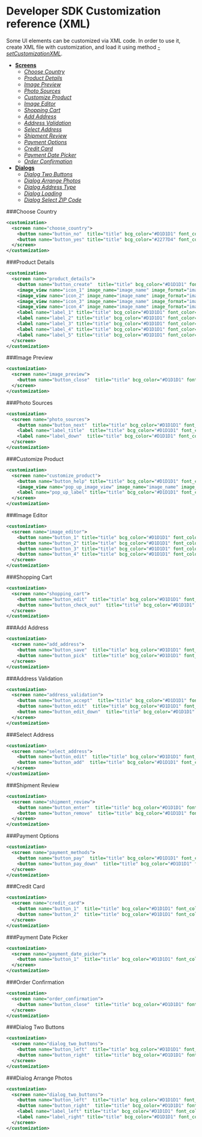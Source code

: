 Developer SDK Customization reference (XML)
===========================================

Some UI elements can be customized via XML code. In order to use it, create XML file with customization, and load it using method [*-setCustomizationXML*](https://github.com/printdotio/printio-ios-sdk/blob/master/docs/code_customization.md#--setcustomizationxml).

  - [**Screens**]()
    - [*Choose Country*](https://github.com/printdotio/printio-ios-sdk/blob/master/docs/xml_customization_new.md#choose-country)
    - [*Product Details*](https://github.com/printdotio/printio-ios-sdk/blob/master/docs/xml_customization_new.md#product-details)
    - [*Image Preview*]()
    - [*Photo Sources*]()
    - [*Customize Product*]()
    - [*Image Editor*]()
    - [*Shopping Cart*]()
    - [*Add Address*]()
    - [*Address Validation*]()
    - [*Select Address*]()
    - [*Shipment Review*]()
    - [*Payment Options*]()
    - [*Credit Card*]()
    - [*Payment Date Picker*]()
    - [*Order Confirmation*]()
  - [**Dialogs**]()
    - [*Dialog Two Buttons*]()
    - [*Dialog Arrange Photos*]()
    - [*Dialog Address Type*]()
    - [*Dialog Loading*]()
    - [*Dialog Select ZIP Code*]()

###Choose Country
```XML
<customization>
  <screen name="choose_country">
    <button name="button_no"  title="title" bcg_color="#D1D1D1" font_color="#2277D4" />
    <button name="button_yes" title="title" bcg_color="#2277D4" font_color="#ffffff"/>
  </screen>
</customization>
```
###Product Details
```XML
<customization>
  <screen name="product_details">
    <button name="button_create"  title="title" bcg_color="#D1D1D1" font_color="#2277D4" bcg_image_name="bcg_image_name" bcg_image_format="image_format" />
    <image_view name="icon_1" image_name="image_name" image_format="image_format" />
    <image_view name="icon_2" image_name="image_name" image_format="image_format" />
    <image_view name="icon_3" image_name="image_name" image_format="image_format" />
    <image_view name="icon_4" image_name="image_name" image_format="image_format" />
    <label name="label_1" title="title" bcg_color="#D1D1D1" font_color="#2277D4" />
    <label name="label_2" title="title" bcg_color="#D1D1D1" font_color="#2277D4" />
    <label name="label_3" title="title" bcg_color="#D1D1D1" font_color="#2277D4" />
    <label name="label_4" title="title" bcg_color="#D1D1D1" font_color="#2277D4" />
    <label name="label_5" title="title" bcg_color="#D1D1D1" font_color="#2277D4" />
  </screen>
</customization>
```
###Image Preview
```XML
<customization>
  <screen name="image_preview">
    <button name="button_close"  title="title" bcg_color="#D1D1D1" font_color="#2277D4" />
  </screen>
</customization>
```
###Photo Sources
```XML
<customization>
  <screen name="photo_sources">
    <button name="button_next"  title="title" bcg_color="#D1D1D1" font_color="#2277D4" />
    <label name="label_title"  title="title" bcg_color="#D1D1D1" font_color="#2277D4" />
    <label name="label_down"  title="title" bcg_color="#D1D1D1" font_color="#2277D4" />
  </screen>
</customization>
```
###Customize Product
```XML
<customization>
  <screen name="customize_product">
    <button name="button_help" title="title" bcg_color="#D1D1D1" font_color="#2277D4" />
    <image_view name="pop_up_image_view" image_name="image_name" image_format="image_format" />
    <label name="pop_up_label" title="title" bcg_color="#D1D1D1" font_color="#2277D4" />
  </screen>
</customization>
```
###Image Editor
```XML
<customization>
  <screen name="image_editor">
    <button name="button_1" title="title" bcg_color="#D1D1D1" font_color="#2277D4" image_name="image_name" image_format="image_format"/>
    <button name="button_2" title="title" bcg_color="#D1D1D1" font_color="#2277D4" image_name="image_name" image_format="image_format"/>
    <button name="button_3" title="title" bcg_color="#D1D1D1" font_color="#2277D4" image_name="image_name" image_format="image_format"/>
    <button name="button_4" title="title" bcg_color="#D1D1D1" font_color="#2277D4" image_name="image_name" image_format="image_format"/>
  </screen>
</customization>
```
###Shopping Cart
```XML
<customization>
  <screen name="shopping_cart">
    <button name="button_edit"  title="title" bcg_color="#D1D1D1" font_color="#2277D4" />
    <button name="button_check_out"  title="title" bcg_color="#D1D1D1" font_color="#2277D4" />
  </screen>
</customization>
```
###Add Address
```XML
<customization>
  <screen name="add_address">
    <button name="button_save"  title="title" bcg_color="#D1D1D1" font_color="#2277D4" />
    <button name="button_pick"  title="title" bcg_color="#D1D1D1" font_color="#2277D4" />
  </screen>
</customization>
```
###Address Validation
```XML
<customization>
  <screen name="address_validation">
    <button name="button_accept"  title="title" bcg_color="#D1D1D1" font_color="#2277D4" />
    <button name="button_edit"  title="title" bcg_color="#D1D1D1" font_color="#2277D4" />
    <button name="button_edit_down"  title="title" bcg_color="#D1D1D1" font_color="#2277D4" />
  </screen>
</customization>
```
###Select Address
```XML
<customization>
  <screen name="select_address">
    <button name="button_edit"  title="title" bcg_color="#D1D1D1" font_color="#2277D4" />
    <button name="button_add"  title="title" bcg_color="#D1D1D1" font_color="#2277D4" />
  </screen>
</customization>
```
###Shipment Review
```XML
<customization>
  <screen name="shipment_review">
    <button name="button_enter"  title="title" bcg_color="#D1D1D1" font_color="#2277D4" />
    <button name="button_remove"  title="title" bcg_color="#D1D1D1" font_color="#2277D4" />
  </screen>
</customization>
```
###Payment Options
```XML
<customization>
  <screen name="payment_methods">
    <button name="button_pay"  title="title" bcg_color="#D1D1D1" font_color="#2277D4" />
    <button name="button_pay_down"  title="title" bcg_color="#D1D1D1" font_color="#2277D4" />
  </screen>
</customization>
```
###Credit Card
```XML
<customization>
  <screen name="credit_card">
    <button name="button_1"  title="title" bcg_color="#D1D1D1" font_color="#2277D4" />
    <button name="button_2"  title="title" bcg_color="#D1D1D1" font_color="#2277D4" />
  </screen>
</customization>
```
###Payment Date Picker
```XML
<customization>
  <screen name="payment_date_picker">
    <button name="button_1"  title="title" bcg_color="#D1D1D1" font_color="#2277D4" />
  </screen>
</customization>
```
###Order Confirmation
```XML
<customization>
  <screen name="order_confirmation">
    <button name="button_close"  title="title" bcg_color="#D1D1D1" font_color="#2277D4" />
  </screen>
</customization>
```
###Dialog Two Buttons
```XML
<customization>
  <screen name="dialog_two_buttons">
    <button name="button_left"  title="title" bcg_color="#D1D1D1" font_color="#2277D4" />
    <button name="button_right"  title="title" bcg_color="#D1D1D1" font_color="#2277D4" />
  </screen>
</customization>
```
###Dialog Arrange Photos
```XML
<customization>
  <screen name="dialog_two_buttons">
    <button name="button_left"  title="title" bcg_color="#D1D1D1" font_color="#2277D4" image_name="image_name" image_format="image_format" />
    <button name="button_right"  title="title" bcg_color="#D1D1D1" font_color="#2277D4" image_name="image_name" image_format="image_format"/>
    <label name="label_left" title="title" bcg_color="#D1D1D1" font_color="#2277D4" />
    <label name="label_right" title="title" bcg_color="#D1D1D1" font_color="#2277D4" />
  </screen>
</customization>
```
